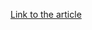 [Link to the article](https://www.bleepingcomputer.com/news/security/tor-needs-200-new-webtunnel-bridges-to-fight-censorship/)
